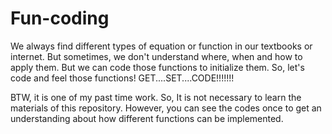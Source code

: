 # Fun-coding
We always find different types of equation or function in our textbooks or internet. But sometimes, we don't understand where, when and how to apply them.
But we can code those functions to initialize them. So, let's code and feel those functions!
GET....SET....CODE!!!!!!!

BTW, it is one of my past time work. So, It is not necessary to learn the materials of this repository. However, you can see the codes once to get an understanding about how different functions can be implemented. 
